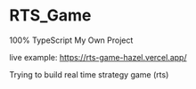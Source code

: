 # RTS_Game

100% TypeScript
My Own Project

live example: https://rts-game-hazel.vercel.app/

Trying to build real time strategy game (rts)
